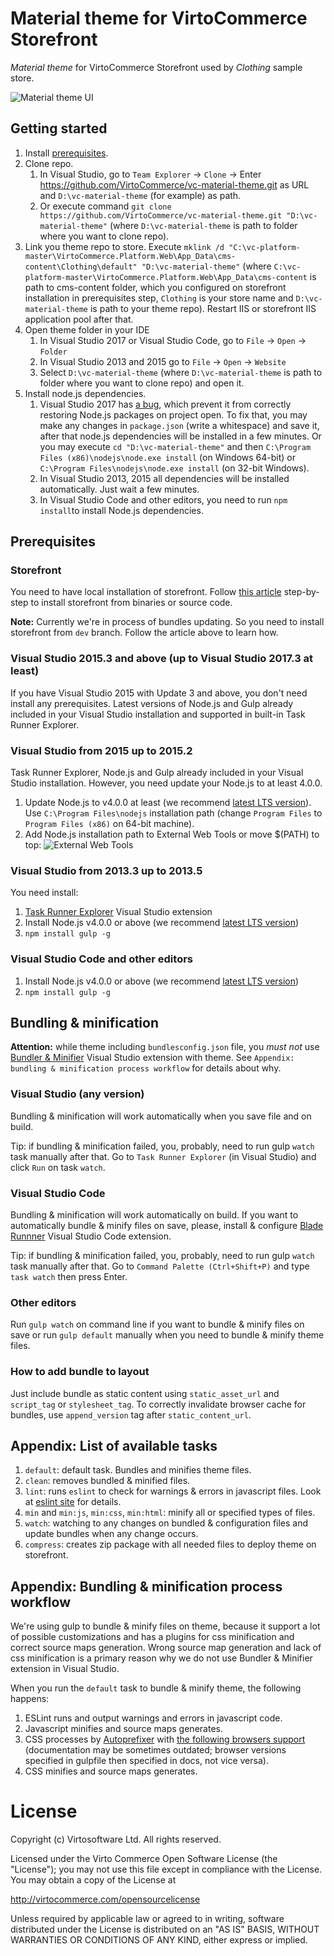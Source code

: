 # Material theme for VirtoCommerce Storefront

_Material theme_ for VirtoCommerce Storefront used by _Clothing_ sample store.

![Material theme UI](https://user-images.githubusercontent.com/6369252/29711886-87925e3c-89b0-11e7-91b5-c2cb73d957ea.png)

## Getting started

1. Install [prerequisites](#prerequisites).
2. Clone repo.
    1. In Visual Studio, go to `Team Explorer` → `Clone` → Enter https://github.com/VirtoCommerce/vc-material-theme.git as URL and `D:\vc-material-theme` (for example) as path.
    2. Or execute command `git clone https://github.com/VirtoCommerce/vc-material-theme.git "D:\vc-material-theme"` (where `D:\vc-material-theme` is path to folder where you want to clone repo).
3. Link you theme repo to store. Execute `mklink /d "C:\vc-platform-master\VirtoCommerce.Platform.Web\App_Data\cms-content\Clothing\default" "D:\vc-material-theme"` (where `C:\vc-platform-master\VirtoCommerce.Platform.Web\App_Data\cms-content` is path to cms-content folder, which you configured on storefront installation in prerequisites step, `Clothing` is your store name and `D:\vc-material-theme` is path to your theme repo). Restart IIS or storefront IIS application pool after that.
4. Open theme folder in your IDE
    1. In Visual Studio 2017 or Visual Studio Code, go to `File` → `Open` → `Folder`
    2. In Visual Studio 2013 and 2015 go to  `File` → `Open` → `Website`
    3. Select `D:\vc-material-theme` (where `D:\vc-material-theme` is path to folder where you want to clone repo) and open it.
 5. Install node.js dependencies.
    1. Visual Studio 2017 has [a bug](https://developercommunity.visualstudio.com/content/problem/100645/visual-studio-2017-does-not-restore-nodejs-modules.html), which prevent it from correctly restoring Node.js packages on project open. To fix that, you may make any changes in `package.json` (write  a whitespace) and save it, after that node.js dependencies will be installed in a few minutes. Or you may execute `cd "D:\vc-material-theme"` and then `C:\Program Files (x86)\nodejs\node.exe install` (on Windows 64-bit) or `C:\Program Files\nodejs\node.exe install` (on 32-bit Windows).
    2. In Visual Studio 2013, 2015 all dependencies will be installed automatically. Just wait a few minutes.
    3. In Visual Studio Code and other editors, you need to run `npm install`to install Node.js dependencies.

## Prerequisites

### Storefront

You need to have local installation of storefront. Follow [this article](https://virtocommerce.com/docs/vc2devguide/deployment/storefront-deployment/storefront-source-code-getting-started) step-by-step to install storefront from binaries or source code.

**Note:** Currently we're in process of bundles updating. So you need to install storefront from `dev` branch. Follow the article above to learn how.

### Visual Studio 2015.3 and above (up to Visual Studio 2017.3 at least)

If you have Visual Studio 2015 with Update 3 and above, you don't need install any prerequisites. Latest versions of Node.js and Gulp already included in your Visual Studio installation and supported in built-in Task Runner Explorer.

### Visual Studio from 2015 up to 2015.2

Task Runner Explorer, Node.js and Gulp already included in your Visual Studio installation. However, you need update your Node.js to at least 4.0.0.
1. Update Node.js to v4.0.0 at least (we recommend [latest LTS version](https://nodejs.org/en/)). Use `C:\Program Files\nodejs` installation path (change `Program Files` to `Program Files (x86)` on 64-bit machine).
2. Add Node.js installation path to External Web Tools or move $(PATH) to top: ![External Web Tools](https://user-images.githubusercontent.com/6369252/29498917-038ce010-861f-11e7-9a23-3c4f9e96d6b7.png)

### Visual Studio from 2013.3 up to 2013.5

You need install:
1. [Task Runner Explorer](https://marketplace.visualstudio.com/items?itemName=MadsKristensen.TaskRunnerExplorer) Visual Studio extension
2. Install Node.js v4.0.0 or above (we recommend [latest LTS version](https://nodejs.org/en/))
3. `npm install gulp -g`

### Visual Studio Code and other editors

1. Install Node.js v4.0.0 or above (we recommend [latest LTS version](https://nodejs.org/en/))
2. `npm install gulp -g`

## Bundling & minification


**Attention:** while theme including `bundlesconfig.json` file, you *must not* use [Bundler & Minifier](https://marketplace.visualstudio.com/items?itemName=MadsKristensen.BundlerMinifier) Visual Studio extension with theme. See `Appendix: bundling & minification process workflow` for details about why.

### Visual Studio (any version)

Bundling & minification will work automatically when you save file and on build.

Tip: if bundling & minification failed, you, probably, need to run gulp `watch` task manually after that. Go to `Task Runner Explorer` (in Visual Studio) and click `Run` on task `watch`.

### Visual Studio Code

Bundling & minification will work automatically on build. If you want to automatically bundle & minify files on save, please, install & configure [Blade Runnner](https://marketplace.visualstudio.com/items?itemName=yukidoi.blade-runner) Visual Studio Code extension.

Tip: if bundling & minification failed, you, probably, need to run gulp `watch` task manually after that. Go to `Command Palette (Ctrl+Shift+P)` and type `task watch` then press Enter.

### Other editors

Run `gulp watch` on command line if you want to bundle & minify files on save or run `gulp default` manually when you need to bundle & minify theme files.

### How to add bundle to layout

Just include bundle as static content using `static_asset_url` and `script_tag` or `stylesheet_tag`. To correctly invalidate browser cache for bundles, use `append_version` tag after `static_content_url`.

## Appendix: List of available tasks

1. `default`: default task. Bundles and minifies theme files.
2. `clean`: removes bundled & minified files.
3. `lint`: runs `eslint` to check for warnings & errors in javascript files. Look at [eslint site](https://eslint.org/) for details.
4. `min` and `min:js`, `min:css`, `min:html`: minify all or specified types of files.
6. `watch`: watching to any changes on bundled & configuration files and update bundles when any change occurs.
7. `compress`: creates zip package with all needed files to deploy theme on storefront.

## Appendix: Bundling & minification process workflow

We're using gulp to bundle & minify files on theme, because it support a lot of possible customizations and has a plugins for css minification and correct source maps generation. Wrong source map generation and lack of css minification is a primary reason why we do not use Bundler & Minifier extension in Visual Studio.

When you run the `default` task to bundle & minify theme, the following happens:
1. ESLint runs and output warnings and errors in javascript code.
2. Javascript minifies and source maps generates.
3. CSS processes by [Autoprefixer](https://github.com/postcss/autoprefixer) with [the following browsers support](https://virtocommerce.com/docs/vc2userguide/what-is-commerce-manager/minimum-requirements) (documentation may be sometimes outdated; browser versions specified in gulpfile then specified in docs, not vice versa).
4. CSS minifies and source maps generates.

# License
Copyright (c) Virtosoftware Ltd.  All rights reserved.

Licensed under the Virto Commerce Open Software License (the "License"); you
may not use this file except in compliance with the License. You may
obtain a copy of the License at

http://virtocommerce.com/opensourcelicense

Unless required by applicable law or agreed to in writing, software
distributed under the License is distributed on an "AS IS" BASIS,
WITHOUT WARRANTIES OR CONDITIONS OF ANY KIND, either express or
implied.
